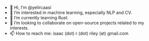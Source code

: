 - 👋 Hi, I’m @yelircaasi
- 👀 I’m interested in machine learning, especially NLP and CV.
- 🌱 I’m currently learning Rust.
- 💞️ I’m looking to collaborate on open-source projects related to my interests.
- 📫 How to reach me: isaac (dot) r (dot) riley (at) gmail.com

<!---
yelircaasi/yelircaasi is a ✨ special ✨ repository because its `README.md` (this file) appears on your GitHub profile.
You can click the Preview link to take a look at your changes.
--->
